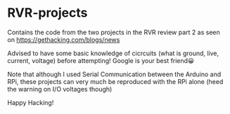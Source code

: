 # RVR-projects
Contains the code from the two projects in the RVR review part 2 as seen on https://gethacking.com/blogs/news

Advised to have some basic knowledge of cicrcuits (what is ground, live, current, voltage) before attempting! Google is your best friend😀

Note that although I used Serial Communication between the Arduino and RPi, these projects can very much be reproduced with the RPi alone (heed the warning on I/O voltages though)

Happy Hacking!
